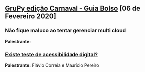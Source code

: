 ## [GruPy edição Carnaval - Guia Bolso][0] [06 de Fevereiro 2020]

### Não fique maluco ao tentar gerenciar multi cloud

**Palestrante:** 

### [Existe teste de acessibilidade digital?][1]

**Palestrante:** Flávio Correia e Maurício Pereiro


[0]: https://www.meetup.com/pt-BR/Grupy-SP/events/268168948/
[1]: https://github.com/grupy-sp/encontros/blob/master/slides/existe-teste-de-acessibilidade-digital.pdf